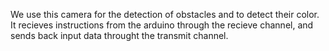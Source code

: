 We use this camera for the detection of obstacles and to detect their color. It recieves instructions from the arduino through the recieve channel, and sends back input data throught the transmit channel.
